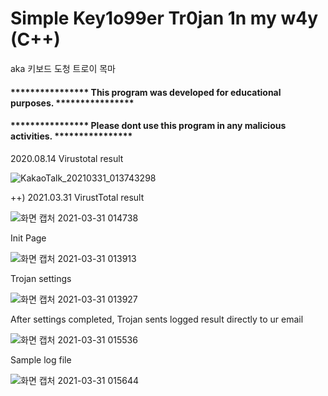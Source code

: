 # Simple Key1o99er Tr0jan 1n my w4y (C++)
aka 키보드 도청 트로이 목마

#### **************** This program was developed for educational purposes. ****************  
#### **************** Please dont use this program in any malicious activities. **************** 


2020.08.14 Virustotal result

![KakaoTalk_20210331_013743298](https://user-images.githubusercontent.com/52993882/113025408-e2d19100-91c2-11eb-912a-26b0a8021409.jpg)

++) 2021.03.31 VirustTotal result

![화면 캡처 2021-03-31 014738](https://user-images.githubusercontent.com/52993882/113025809-52e01700-91c3-11eb-8208-f2b91088ce0b.png)




Init Page

![화면 캡처 2021-03-31 013913](https://user-images.githubusercontent.com/52993882/113025219-a867f400-91c2-11eb-95b0-9eddccfb62e8.png)




Trojan settings

![화면 캡처 2021-03-31 013927](https://user-images.githubusercontent.com/52993882/113026303-e1ed2f00-91c3-11eb-9604-7f9b7a801f21.png)




After settings completed, Trojan sents logged result directly to ur email

![화면 캡처 2021-03-31 015536](https://user-images.githubusercontent.com/52993882/113026775-6049d100-91c4-11eb-8332-2a963e199375.png)




Sample log file

![화면 캡처 2021-03-31 015644](https://user-images.githubusercontent.com/52993882/113026829-7192dd80-91c4-11eb-8865-6fa24b4d99bc.png)



